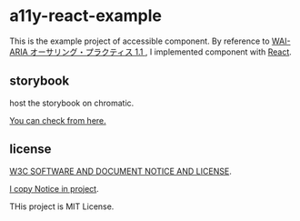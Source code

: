 # a11y-react-example
This is the example project of accessible component. By reference to [WAI-ARIA オーサリング・プラクティス 1.1 ](https://waic.jp/docs/2019/NOTE-wai-aria-practices-1.1-20190207/), I implemented component with [React](https://github.com/facebook/react/).


## storybook
host the storybook on chromatic.

[You can check from here.](https://main--6310803f81145a6ce553941f.chromatic.com)

## license
[W3C SOFTWARE AND DOCUMENT NOTICE AND LICENSE](https://www.w3.org/Consortium/Legal/2015/copyright-software-and-document).

[I copy Notice in project](./W3C_LICENSE).

THis project is MIT License.
